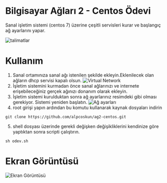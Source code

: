 # Bilgisayar Ağları 2 - Centos Ödevi
Sanal işletim sistemi (centos 7) üzerine çeşitli servisleri kurar ve başlangıç ağ ayarlarını yapar.

![talimatlar](http://www.canberkozdemir.com/Okul/ag2/ag2odev.png)

# Kullanım
1. Sanal ortamınıza sanal ağı istenilen şekilde ekleyin.Eklenilecek olan ağların dhcp servisi kapalı olsun.
![Virtual Network](http://www.canberkozdemir.com/Okul/ag2/network.png)
2. İşletim sistemini kurmadan önce sanal ağlarınızı ve internete erişebileceğiniz gerçek ağınızı donanım olarak ekleyin.
3. İşletim sistemi kurulduktan sonra ağ ayarlarınız resimdeki gibi olması gerekiyor. Sistemi yeniden başlatın.
![Ağ ayarları](http://www.canberkozdemir.com/Okul/ag2/agayarlari.png)
4. root girişi yapın ardından bu komutu kullanarak kaynak dosyaları indirin
```shell
git clone https://github.com/alpcoskun/ag2-centos.git 
```
5. shell dosyası üzerinde gerekli değişken değişikliklerini kendinize göre yaptıktan sonra scripti çalıştırın.
```shell
sh odev.sh 
```
# Ekran Görüntüsü
![Ekran Görüntüsü](http://www.canberkozdemir.com/Okul/ag2/screenshot.png)
